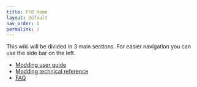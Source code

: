 ```yaml
---
title: FF8 Home
layout: default
nav_order: 1
permalink: /
---
```



This wiki will be divided in 3 main sections. For easier navigation you can use the side bar on the left.

- [Modding user guide]({{site.baseurl}}/user-guide)
- [Modding technical reference]({{site.baseurl}}/technical-reference)
- [FAQ]({{site.baseurl}}/faq)
